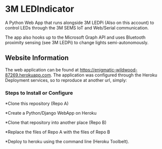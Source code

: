 # 3M LEDIndicator

A Python Web App that runs alongside 3M LEDPi (Also on this account) to control LEDs through the 3M SEMS IoT and Web/Serial communication.

The app also hooks up to the Microsoft Graph API and uses Bluetooth proximity sensing (see 3M LEDPi) to change lights semi-autonomously.

## Website Information

The web application can be found at https://enigmatic-wildwood-87269.herokuapp.com.
The application was configured through the Heroku Deployment services, so to reproduce at another url, simply:

### Steps to Install or Configure

*Clone this repository (Repo A)

*Create a Python/Django WebApp on Heroku

*Clone that repository into another place (Repo B)

*Replace the files of Repo A with the files of Repo B

*Deploy to heroku using the command line (Heroku Toolbelt).


